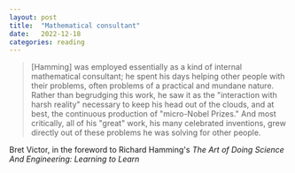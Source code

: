 ```yaml
---
layout: post
title:  "Mathematical consultant"
date:   2022-12-18
categories: reading
---
```


> [Hamming] was employed essentially as a kind of internal mathematical consultant; he spent his days helping other people with their problems, often problems of a practical and mundane nature. Rather than begrudging this work, he saw it as the "interaction with harsh reality" necessary to keep his head out of the clouds, and at best, the continuous production of "micro-Nobel Prizes." And most critically, all of his "great" work, his many celebrated inventions, grew directly out of these problems he was solving for other people.

Bret Victor, in the foreword to Richard Hamming's _The Art of Doing Science And Engineering: Learning to Learn_
